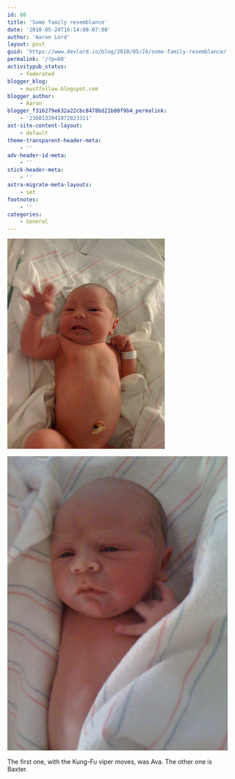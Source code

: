 ```yaml
---
id: 88
title: 'Some family resemblance'
date: '2010-05-24T16:14:00-07:00'
author: 'Aaron Lord'
layout: post
guid: 'https://www.devlord.io/blog/2010/05/24/some-family-resemblance/'
permalink: '/?p=88'
activitypub_status:
    - federated
blogger_blog:
    - mustfollow.blogspot.com
blogger_author:
    - Aaron
blogger_f316279e632a22cbc8478bd21b80f9b4_permalink:
    - '2360133941072823311'
ast-site-content-layout:
    - default
theme-transparent-header-meta:
    - ''
adv-header-id-meta:
    - ''
stick-header-meta:
    - ''
astra-migrate-meta-layouts:
    - set
footnotes:
    - ''
categories:
    - General
---
```


<p class="mobile-photo"><a href="/wp-content/uploads/2011/10/image1-737422.jpg"><img src="/wp-content/uploads/2011/10/image1-737422.jpg?w=225" border="0" alt="" /></a></p><p class="mobile-photo"><a href="/wp-content/uploads/2011/10/img_0980-739313.jpg"><img src="/wp-content/uploads/2011/10/img_0980-739313.jpg?w=225" border="0" alt="" /></a></p>The first one, with the Kung-Fu viper moves, was Ava. The other one is  <br>Baxter.<div class="blogger-post-footer"><img width='1' height='1' src="https://www.devlord.io/blog/some-family-resemblance/"' /></div>